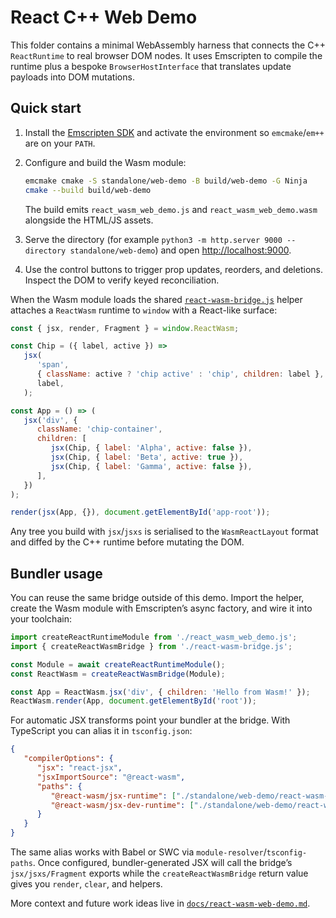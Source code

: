 # React C++ Web Demo

This folder contains a minimal WebAssembly harness that connects the C++ `ReactRuntime` to real browser DOM nodes. It uses Emscripten to compile the runtime plus a bespoke `BrowserHostInterface` that translates update payloads into DOM mutations.

## Quick start

1. Install the [Emscripten SDK](https://emscripten.org/docs/getting_started/downloads.html) and activate the environment so `emcmake`/`em++` are on your `PATH`.
2. Configure and build the Wasm module:

   ```bash
   emcmake cmake -S standalone/web-demo -B build/web-demo -G Ninja
   cmake --build build/web-demo
   ```

   The build emits `react_wasm_web_demo.js` and `react_wasm_web_demo.wasm` alongside the HTML/JS assets.
3. Serve the directory (for example `python3 -m http.server 9000 --directory standalone/web-demo`) and open <http://localhost:9000>.
4. Use the control buttons to trigger prop updates, reorders, and deletions. Inspect the DOM to verify keyed reconciliation.

When the Wasm module loads the shared [`react-wasm-bridge.js`](./react-wasm-bridge.js) helper attaches a `ReactWasm` runtime to `window` with a React-like surface:

```js
const { jsx, render, Fragment } = window.ReactWasm;

const Chip = ({ label, active }) =>
   jsx(
      'span',
      { className: active ? 'chip active' : 'chip', children: label },
      label,
   );

const App = () => (
   jsx('div', {
      className: 'chip-container',
      children: [
         jsx(Chip, { label: 'Alpha', active: false }),
         jsx(Chip, { label: 'Beta', active: true }),
         jsx(Chip, { label: 'Gamma', active: false }),
      ],
   })
);

render(jsx(App, {}), document.getElementById('app-root'));
```

Any tree you build with `jsx`/`jsxs` is serialised to the `WasmReactLayout` format and diffed by the C++ runtime before mutating the DOM.

## Bundler usage

You can reuse the same bridge outside of this demo. Import the helper, create the Wasm module with Emscripten’s async factory, and wire it into your toolchain:

```js
import createReactRuntimeModule from './react_wasm_web_demo.js';
import { createReactWasmBridge } from './react-wasm-bridge.js';

const Module = await createReactRuntimeModule();
const ReactWasm = createReactWasmBridge(Module);

const App = ReactWasm.jsx('div', { children: 'Hello from Wasm!' });
ReactWasm.render(App, document.getElementById('root'));
```

For automatic JSX transforms point your bundler at the bridge. With TypeScript you can alias it in `tsconfig.json`:

```json
{
   "compilerOptions": {
      "jsx": "react-jsx",
      "jsxImportSource": "@react-wasm",
      "paths": {
         "@react-wasm/jsx-runtime": ["./standalone/web-demo/react-wasm-bridge.js"],
         "@react-wasm/jsx-dev-runtime": ["./standalone/web-demo/react-wasm-bridge.js"]
      }
   }
}
```

The same alias works with Babel or SWC via `module-resolver`/`tsconfig-paths`. Once configured, bundler-generated JSX will call the bridge’s `jsx/jsxs/Fragment` exports while the `createReactWasmBridge` return value gives you `render`, `clear`, and helpers.

More context and future work ideas live in [`docs/react-wasm-web-demo.md`](../../docs/react-wasm-web-demo.md).
